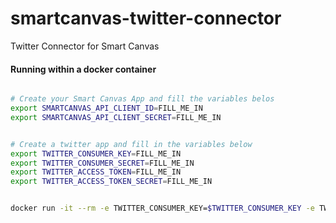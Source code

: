 smartcanvas-twitter-connector
=============================

Twitter Connector for Smart Canvas


#### Running within a docker container

```bash

# Create your Smart Canvas App and fill the variables belos
export SMARTCANVAS_API_CLIENT_ID=FILL_ME_IN
export SMARTCANVAS_API_CLIENT_SECRET=FILL_ME_IN


# Create a twitter app and fill in the variables below
export TWITTER_CONSUMER_KEY=FILL_ME_IN
export TWITTER_CONSUMER_SECRET=FILL_ME_IN
export TWITTER_ACCESS_TOKEN=FILL_ME_IN
export TWITTER_ACCESS_TOKEN_SECRET=FILL_ME_IN


docker run -it --rm -e TWITTER_CONSUMER_KEY=$TWITTER_CONSUMER_KEY -e TWITTER_CONSUMER_SECRET=$TWITTER_CONSUMER_SECRET -e TWITTER_ACCESS_TOKEN=$TWITTER_ACCESS_TOKEN -e TWITTER_ACCESS_TOKEN_SECRET=$TWITTER_ACCESS_TOKEN_SECRET -e SMARTCANVAS_API_CLIENT_ID=$SMARTCANVAS_API_CLIENT_ID -e SMARTCANVAS_API_CLIENT_SECRET=$SMARTCANVAS_API_CLIENT_SECRET smartcanvas/twitter-connector

```
